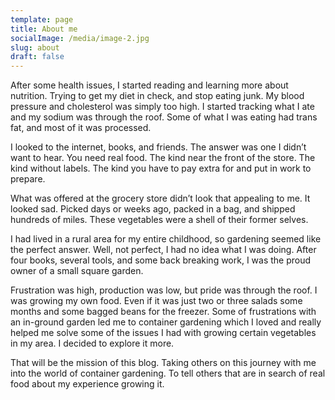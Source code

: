 ```yaml
---
template: page
title: About me
socialImage: /media/image-2.jpg
slug: about
draft: false
---
```


After some health issues, I started reading and learning more about nutrition.  Trying to get my diet in check, and stop eating junk. My blood pressure and cholesterol was simply too high. I started tracking what I ate and my sodium was through the roof. Some of what I was eating had trans fat, and most of it was processed.    

I looked to the internet, books, and friends.  The answer was one I didn’t want to hear.  You need real food.  The kind near the front of the store.  The kind without labels. The kind you have to pay extra for and put in work to prepare. 

What was offered at the grocery store didn’t look that appealing to me.  It looked sad.  Picked days or weeks ago, packed in a bag, and shipped hundreds of miles.  These vegetables were a shell of their former selves.  

I had lived in a rural area for my entire childhood, so gardening seemed like the perfect answer.  Well, not perfect, I had no idea what I was doing.  After four books, several tools, and some back breaking work, I was the proud owner of a small square garden.

Frustration was high, production was low, but pride was through the roof.  I was growing my own food.  Even if it was just two or three salads some months and some bagged beans for the freezer. Some of frustrations with an in-ground garden led me to container gardening which I loved and really helped me solve some of the issues I had with growing certain vegetables in my area. I decided to explore it more.   

That will be the mission of this blog.  Taking others on this journey with me into the world of container gardening.  To tell others that are in search of real food about my experience growing it.